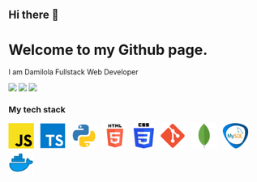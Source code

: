 ## Hi there 👋

# Welcome to my Github page.
I am Damilola
Fullstack Web Developer

<a><img height="30" src="https://img.shields.io/badge/twitter-%231DA1F2.svg?&style=for-the-badge&logo=twitter&logoColor=white"/></a>
<a><img height="30" src="https://img.shields.io/badge/-medium-black?logo=medium&logoColor=white&style=for-the-badge"/></a>
<a><img height="30" src="https://img.shields.io/badge/linkedin-2867B2.svg?&style=for-the-badge&logo=linkedin&logoColor=white"/></a>




### My tech stack

<img src="/img/js.png" alt="js" width="50" height="50"/> &nbsp; <img src="/img/typescript.png" alt="typescript" width="50" height="50"/> &nbsp;  <img src="/img/python.png" alt="python" width="50" height="50"/> &nbsp;  <img src="/img/html.png" alt="html" width="50" height="50"/> &nbsp; <img src="/img/css.png" alt="css" width="40" height="50"/> &nbsp; <img src="/img/git.png" alt="git" width="50" height="50"/> &nbsp; <img src="/img/mongo.png" alt="mongo" width="50" height="50"/> &nbsp; <img src="/img/mysql.png" alt="mysql" width="50" height="50"/> &nbsp; <img src="/img/docker.png" alt="docker" width="50" height="50"/>

<!--
**john9384/john9384** is a ✨ _special_ ✨ repository because its `README.md` (this file) appears on your GitHub profile.

Here are some ideas to get you started:

- 🔭 I’m currently working on ...
- 🌱 I’m currently learning ...
- 👯 I’m looking to collaborate on ...
- 🤔 I’m looking for help with ...
- 💬 Ask me about ...
- 📫 How to reach me: ...
- 😄 Pronouns: ...
- ⚡ Fun fact: ...
-->
